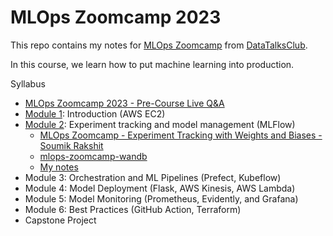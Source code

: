 # MLOps Zoomcamp 2023

This repo contains my notes for [MLOps Zoomcamp](https://github.com/DataTalksClub/mlops-zoomcamp)
from [DataTalksClub](https://datatalks.club/).

In this course, we learn how to put machine learning into production.

Syllabus

* [MLOps Zoomcamp 2023 - Pre-Course Live Q&A](https://www.youtube.com/watch?v=o34Q_61iA4Y)
* [Module 1](module1.md): Introduction (AWS EC2)
* [Module 2](module2.md): Experiment tracking and model management (MLFlow)
    * [MLOps Zoomcamp - Experiment Tracking with Weights and Biases - Soumik Rakshit](https://www.youtube.com/watch?v=yNyqFMwEyL4)
    * [mlops-zoomcamp-wandb](https://github.com/soumik12345/mlops-zoomcamp-wandb)
    * [My notes](wandb.md)
* Module 3: Orchestration and ML Pipelines (Prefect, Kubeflow)
* Module 4: Model Deployment (Flask, AWS Kinesis, AWS Lambda)
* Module 5: Model Monitoring (Prometheus, Evidently, and Grafana)
* Module 6: Best Practices (GitHub Action, Terraform)
* Capstone Project
